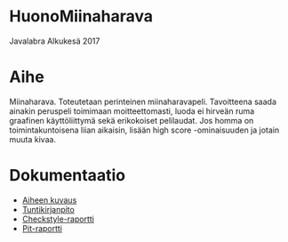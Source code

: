 # HuonoMiinaharava
Javalabra Alkukesä 2017

# Aihe
Miinaharava. Toteutetaan perinteinen miinaharavapeli. Tavoitteena saada ainakin peruspeli toimimaan moitteettomasti, luoda ei hirveän ruma graafinen käyttöliittymä sekä erikokoiset pelilaudat. Jos homma on toimintakuntoisena liian aikaisin, lisään high score -ominaisuuden ja jotain muuta kivaa.

# Dokumentaatio
* [Aiheen kuvaus](dokumentaatio/aiheenKuvausJaRakenne.md)
* [Tuntikirjanpito](dokumentaatio/tuntikirjanpito.md)
* [Checkstyle-raportti](https://htmlpreview.github.io/?https://github.com/akoivu/HuonoMiinaharava/blob/master/dokumentaatio/checkstyle/checkstyle.html)
* [Pit-raportti](https://htmlpreview.github.io/?https://github.com/akoivu/HuonoMiinaharava/blob/master/dokumentaatio/pit/201706082229/index.html)
